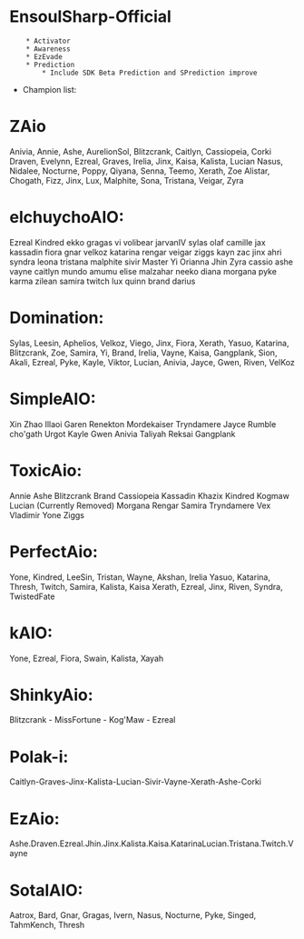 # EnsoulSharp-Official
        * Activator
        * Awareness
        * EzEvade
        * Prediction
            * Include SDK Beta Prediction and SPrediction improve
* Champion list:
# ZAio
Anivia, Annie, Ashe, AurelionSol, Blitzcrank, Caitlyn, Cassiopeia, Corki Draven, Evelynn, Ezreal, Graves, Irelia, Jinx, Kaisa, Kalista, Lucian Nasus, Nidalee, Nocturne, Poppy, Qiyana, Senna, Teemo, Xerath, Zoe Alistar, Chogath, Fizz, Jinx, Lux, Malphite, Sona, Tristana, Veigar, Zyra

# elchuychoAIO:
Ezreal Kindred ekko gragas vi volibear jarvanIV sylas olaf camille jax kassadin fiora gnar velkoz katarina rengar veigar ziggs kayn zac jinx ahri syndra leona tristana malphite sivir Master Yi Orianna Jhin Zyra cassio ashe vayne caitlyn mundo amumu elise malzahar neeko diana morgana pyke karma zilean samira twitch lux quinn brand darius

# Domination:
Sylas, Leesin, Aphelios, Velkoz, Viego, Jinx, Fiora, Xerath, Yasuo, Katarina, Blitzcrank, Zoe, Samira, Yi, Brand, Irelia, Vayne, Kaisa, Gangplank, Sion, Akali, Ezreal, Pyke, Kayle, Viktor, Lucian, Anivia, Jayce, Gwen, Riven, VelKoz

# SimpleAIO:
Xin Zhao Illaoi Garen Renekton Mordekaiser Tryndamere Jayce Rumble cho'gath Urgot Kayle Gwen Anivia Taliyah Reksai Gangplank

# ToxicAio:
Annie Ashe Blitzcrank Brand Cassiopeia Kassadin Khazix Kindred Kogmaw Lucian (Currently Removed) Morgana Rengar Samira Tryndamere Vex Vladimir Yone Ziggs

# PerfectAio:
Yone, Kindred, LeeSin, Tristan, Wayne, Akshan, Irelia Yasuo, Katarina, Thresh, Twitch, Samira, Kalista, Kaisa Xerath, Ezreal, Jinx, Riven, Syndra, TwistedFate

# kAIO:
Yone, Ezreal, Fiora, Swain, Kalista, Xayah

# ShinkyAio:
Blitzcrank - MissFortune - Kog'Maw - Ezreal

# Polak-i:
Caitlyn-Graves-Jinx-Kalista-Lucian-Sivir-Vayne-Xerath-Ashe-Corki

# EzAio:
Ashe.Draven.Ezreal.Jhin.Jinx.Kalista.Kaisa.KatarinaLucian.Tristana.Twitch.Vayne

# SotalAIO:
Aatrox, Bard, Gnar, Gragas, Ivern, Nasus, Nocturne, Pyke, Singed, TahmKench, Thresh
